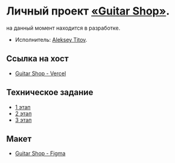 # Личный проект [«Guitar Shop»](https://guitar-shop-titov.vercel.app/).
на данный момент находится в разработке.

* Исполнитель: [Aleksey Titov](https://up.htmlacademy.ru/react/8/user/1679727).

## Ссылка на хост
- [Guitar Shop - Vercel](https://guitar-shop-titov.vercel.app)

## Техническое задание
- [1 этап](https://htmlacademy.notion.site/Guitar-shop-1-c8c9926b95eb45448098bd6568bc4940)					
- [2 этап](https://htmlacademy.notion.site/Guitar-Shop-2-866c7458ecc4454f8a10b64cfbfc9aa4)				
- [3 этап](https://htmlacademy.notion.site/Guitar-Shop-3-6712992e176f4c0ebd892e109296f3dc)

## Макет
- [Guitar Shop - Figma](https://www.figma.com/file/1r3xMF6XaCBVYmfsuW7WUM/Guitar_shop---React?node-id=1919%3A400)

